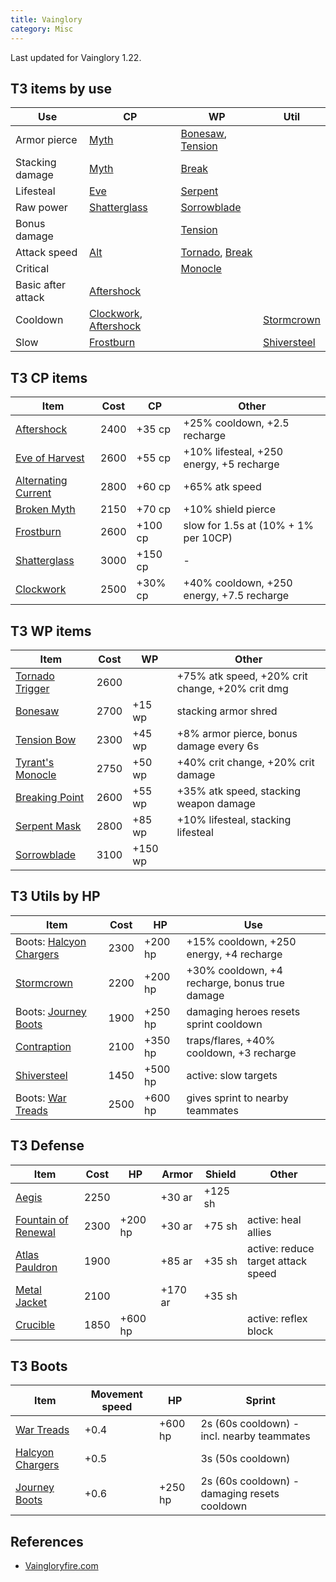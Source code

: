 ```yaml
---
title: Vainglory
category: Misc
---
```


Last updated for Vainglory 1.22.

## T3 items by use

| Use                | CP                                | WP                           | Util              |
| ---                | ---                               | ---                          | ---               |
| Armor pierce       | [Myth][BM]                        | [Bonesaw][BS], [Tension][TB] |                   |
| Stacking damage    | [Myth][BM]                        | [Break][BP]                  |                   |
| Lifesteal          | [Eve][Eve]                        | [Serpent][SM]                |                   |
| Raw power          | [Shatterglass][SG]                | [Sorrowblade][SB]            |                   |
| Bonus damage       |                                   | [Tension][TB]                |                   |
| Attack speed       | [Alt][AC]                         | [Tornado][TT], [Break][BP]   |                   |
| Critical           |                                   | [Monocle][TM]                |                   |
| Basic after attack | [Aftershock][AS]                  |                              |                   |
| Cooldown           | [Clockwork][CW], [Aftershock][AS] |                              | [Stormcrown][SC]  |
| Slow               | [Frostburn][FB]                   |                              | [Shiversteel][SS] |

## T3 CP items

| Item                      | Cost | CP   | Other                                     |
| ----                      | ---  | ---  | ---                                       |
| [Aftershock][AS]          | 2400 | +35 cp | +25% cooldown, +2.5 recharge              |
| [Eve of Harvest][Eve]     | 2600 | +55 cp | +10% lifesteal, +250 energy, +5 recharge  |
| [Alternating Current][AC] | 2800 | +60 cp | +65% atk speed                            |
| [Broken Myth][BM]         | 2150 | +70 cp | +10% shield pierce                        |
| [Frostburn][FB]           | 2600 | +100 cp | slow for 1.5s at (10% + 1% per 10CP)      |
| [Shatterglass][SG]        | 3000 | +150 cp | -                                         |
| [Clockwork][CW]           | 2500 | +30% cp | +40% cooldown, +250 energy, +7.5 recharge |

[AS]: http://www.vaingloryfire.com/vainglory/wiki/items/aftershock
[AC]: http://www.vaingloryfire.com/vainglory/wiki/items/alternating-current
[Eve]: http://www.vaingloryfire.com/vainglory/wiki/items/eve-of-harvest
[SG]: http://www.vaingloryfire.com/vainglory/wiki/items/shatterglass
[BM]: http://www.vaingloryfire.com/vainglory/wiki/items/broken-myth
[CW]: http://www.vaingloryfire.com/vainglory/wiki/items/clockwork
[FB]: http://www.vaingloryfire.com/vainglory/wiki/items/frostburn

## T3 WP items

| Item                   | Cost | WP      | Other                                           |
| ----                   | ---  | ---     | ---                                             |
| [Tornado Trigger][TT]  | 2600 |         | +75% atk speed, +20% crit change, +20% crit dmg |
| [Bonesaw][BS]          | 2700 | +15 wp  | stacking armor shred                            |
| [Tension Bow][TB]      | 2300 | +45 wp  | +8% armor pierce, bonus damage every 6s         |
| [Tyrant's Monocle][TM] | 2750 | +50 wp  | +40% crit change, +20% crit damage              |
| [Breaking Point][BP]   | 2600 | +55 wp  | +35% atk speed, stacking weapon damage          |
| [Serpent Mask][SM]     | 2800 | +85 wp  | +10% lifesteal, stacking lifesteal              |
| [Sorrowblade][SB]      | 3100 | +150 wp |                                                 |

[BS]: http://www.vaingloryfire.com/vainglory/wiki/items/bonesaw
[BP]: http://www.vaingloryfire.com/vainglory/wiki/items/breaking-point
[SM]: http://www.vaingloryfire.com/vainglory/wiki/items/serpent-mask
[SB]: http://www.vaingloryfire.com/vainglory/wiki/items/sorrowblade
[TB]: http://www.vaingloryfire.com/vainglory/wiki/items/tension-bow
[TT]: http://www.vaingloryfire.com/vainglory/wiki/items/tornado-trigger
[TM]: http://www.vaingloryfire.com/vainglory/wiki/items/tyrants-monocle

## T3 Utils by HP

| Item                             | Cost | HP      | Use                                           |
| ---                              | ---  | ---     | ---                                           |
| Boots: [Halcyon Chargers][HBoot] | 2300 | +200 hp | +15% cooldown, +250 energy, +4 recharge       |
| [Stormcrown][SC]                 | 2200 | +200 hp | +30% cooldown, +4 recharge, bonus true damage |
| Boots: [Journey Boots][JBoot]    | 1900 | +250 hp | damaging heroes resets sprint cooldown        |
| [Contraption][Con]               | 2100 | +350 hp | traps/flares, +40% cooldown, +3 recharge      |
| [Shiversteel][SS]                | 1450 | +500 hp | active: slow targets                          |
| Boots: [War Treads][WBoot]       | 2500 | +600 hp | gives sprint to nearby teammates              |

## T3 Defense

| Item                            | Cost | HP      | Armor   | Shield  | Other                              |
| ---                             | ---  | ---     | ---     | ---     | ---                                |
| [Aegis][Aegis]                  | 2250 |         | +30 ar  | +125 sh |                                    |
| [Fountain of Renewal][Fountain] | 2300 | +200 hp | +30 ar  | +75 sh  | active: heal allies                |
| [Atlas Pauldron][Atlas]         | 1900 |         | +85 ar  | +35 sh  | active: reduce target attack speed |
| [Metal Jacket][Metal]           | 2100 |         | +170 ar | +35 sh  |                                    |
| [Crucible][Cru]                 | 1850 | +600 hp |         |         | active: reflex block               |

[Fountain]: http://www.vaingloryfire.com/vainglory/wiki/items/fountain-of-renewal
[Cru]: http://www.vaingloryfire.com/vainglory/wiki/items/aegis
[Aegis]: http://www.vaingloryfire.com/vainglory/wiki/items/aegis
[Atlas]: http://www.vaingloryfire.com/vainglory/wiki/items/atlas-pauldron
[Metal]: http://www.vaingloryfire.com/vainglory/wiki/items/metal-jacket

## T3 Boots

| Item                      | Movement speed | HP      | Sprint                                       |
| ---                       | ---            | ---     | ---                                          |
| [War Treads][WBoot]       | +0.4           | +600 hp | 2s (60s cooldown) - incl. nearby teammates   |
| [Halcyon Chargers][HBoot] | +0.5           |         | 3s (50s cooldown)                            |
| [Journey Boots][JBoot]    | +0.6           | +250 hp | 2s (60s cooldown) - damaging resets cooldown |

[Con]: http://www.vaingloryfire.com/vainglory/wiki/items/contraption
[HBoot]: http://www.vaingloryfire.com/vainglory/wiki/items/halcyon-boots
[WBoot]: http://www.vaingloryfire.com/vainglory/wiki/items/war-treads
[JBoot]: http://www.vaingloryfire.com/vainglory/wiki/items/war-treads
[SC]: http://www.vaingloryfire.com/vainglory/wiki/items/stormcrown
[SS]: http://www.vaingloryfire.com/vainglory/wiki/items/shiversteel

## References

- [Vaingloryfire.com](http://www.vaingloryfire.com/)
